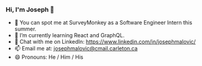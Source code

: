 ### Hi, I'm Joseph 👋

- 🔭 You can spot me at SurveyMonkey as a Software Engineer Intern this summer.
- 🌱 I’m currently learning React and GraphQL.
- 💬 Chat with me on LinkedIn: https://www.linkedin.com/in/josephmalovic/
- 📫 Email me at: josephmalovic@cmail.carleton.ca
- 😄 Pronouns: He / Him / His
